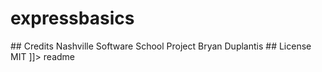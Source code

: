 # expressbasics

<snippet>
  <content><![CDATA[
# ${1:Express Basics App}
Node.js + Express app demostrating routes, middlewares
## Installation
TODO: Describe the installation process
## Usage
1. Git clone 'url'
2. cd into the directory
3. Serve up `nodemon app`
## Contributing
1. Fork it!
2. Create your feature branch: `git checkout -b my-new-feature`
3. Commit your changes: `git commit -am 'Add some feature'`
4. Push to the branch: `git push origin my-new-feature`
5. Submit a pull request :D
<!-- ## History
TODO: Write history -->
## Credits
Nashville Software School Project
Bryan Duplantis <duplantis@gmail.com>
## License
MIT
]]></content>
  <tabTrigger>readme</tabTrigger>
</snippet>
